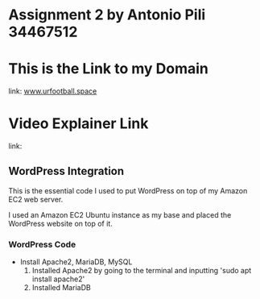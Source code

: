 # Assignment 2 by Antonio Pili 34467512

# This is the Link to my Domain

link: www.urfootball.space

# Video Explainer Link

link: 

## WordPress Integration

This is the essential code I used to put WordPress on top of my Amazon EC2 web server.

I used an Amazon EC2 Ubuntu instance as my base and placed the WordPress website on top of it.

### WordPress Code

- Install Apache2, MariaDB, MySQL
  1. Installed Apache2 by going to the terminal and inputting 'sudo apt install apache2'
  2. Installed MariaDB 
